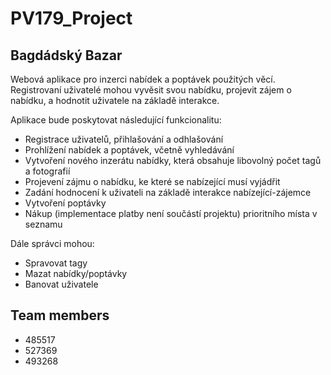 # PV179_Project

## Bagdádský Bazar
Webová aplikace pro inzerci nabídek a poptávek použitých věcí. Registrovaní uživatelé mohou vyvěsit svou nabídku, projevit zájem o nabídku, a hodnotit uživatele na základě interakce.

Aplikace bude poskytovat následující funkcionalitu:
- Registrace uživatelů, přihlašování a odhlašování
- Prohlížení nabídek a poptávek, včetně vyhledávání
- Vytvoření nového inzerátu nabídky, která obsahuje libovolný počet tagů a fotografií
- Projevení zájmu o nabídku, ke které se nabízející musí vyjádřit
- Zadání hodnocení k uživateli na základě interakce nabízející-zájemce
- Vytvoření poptávky
- Nákup (implementace platby není součástí projektu) prioritního místa v seznamu

Dále správci mohou:
- Spravovat tagy
- Mazat nabídky/poptávky
- Banovat uživatele

## Team members
- 485517
- 527369
- 493268

